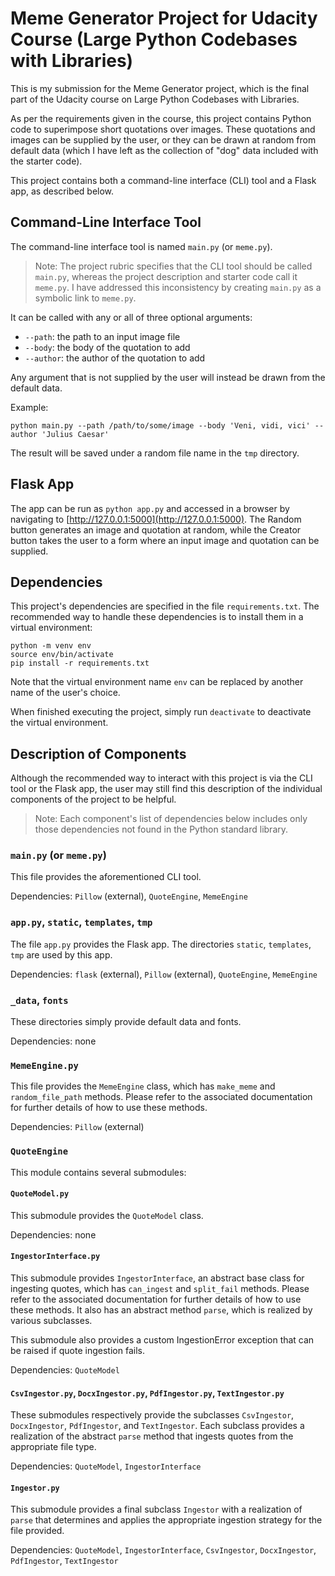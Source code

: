 # Meme Generator Project for Udacity Course (Large Python Codebases with Libraries)

This is my submission for the Meme Generator project,
which is the final part of the Udacity course on Large
Python Codebases with Libraries.

As per the requirements given in the course, this
project contains Python code to superimpose short
quotations over images. These quotations and images
can be supplied by the user, or they can be drawn at
random from default data (which I have left as the
collection of "dog" data included with the starter
code).

This project contains both a command-line interface
(CLI) tool and a Flask app, as described below.

## Command-Line Interface Tool

The command-line interface tool is named `main.py`
(or `meme.py`).

> Note: The project rubric specifies that the CLI tool
> should be called `main.py`, whereas the project
> description and starter code call it `meme.py`.
> I have addressed this inconsistency by creating
> `main.py` as a symbolic link to `meme.py`.

It can be called with any or all of three optional
arguments:

- `--path`: the path to an input image file
- `--body`: the body of the quotation to add
- `--author`: the author of the quotation to add

Any argument that is not supplied by the user will
instead be drawn from the default data.

Example:<br>
```
python main.py --path /path/to/some/image --body 'Veni, vidi, vici' --author 'Julius Caesar'
```

The result will be saved under a random file name in
the `tmp` directory.

## Flask App

The app can be run as `python app.py` and accessed in
a browser by navigating to
[http://127.0.0.1:5000](http://127.0.0.1:5000).
The Random button generates an image and quotation at
random, while the Creator button takes the user to a
form where an input image and quotation can be
supplied.

## Dependencies

This project's dependencies are specified in the file
`requirements.txt`. The recommended way to handle
these dependencies is to install them in a virtual
environment:
```
python -m venv env
source env/bin/activate
pip install -r requirements.txt
```
Note that the virtual environment name `env` can be
replaced by another name of the user's choice.

When finished executing the project, simply run
`deactivate` to deactivate the virtual environment.

## Description of Components

Although the recommended way to interact with this
project is via the CLI tool or the Flask app, the user
may still find this description of the individual
components of the project to be helpful.

> Note: Each component's list of dependencies below
> includes only those dependencies not found in the
> Python standard library.

### `main.py` (or `meme.py`)

This file provides the aforementioned CLI tool.

Dependencies: `Pillow` (external), `QuoteEngine`,
`MemeEngine`

### `app.py`, `static`, `templates`, `tmp`

The file `app.py` provides the Flask app.
The directories `static`, `templates`, `tmp` are used
by this app.

Dependencies: `flask` (external), `Pillow` (external),
`QuoteEngine`, `MemeEngine`

### `_data`, `fonts`

These directories simply provide default data and fonts.

Dependencies: none

### `MemeEngine.py`

This file provides the `MemeEngine` class, which has
`make_meme` and `random_file_path` methods. Please
refer to the associated documentation for further
details of how to use these methods.

Dependencies: `Pillow` (external)

### `QuoteEngine`

This module contains several submodules:

#### `QuoteModel.py`

This submodule provides the `QuoteModel` class.

Dependencies: none

#### `IngestorInterface.py`

This submodule provides `IngestorInterface`, an
abstract base class for ingesting quotes, which has
`can_ingest` and `split_fail` methods. Please refer to
the associated documentation for further details of
how to use these methods. It also has an abstract
method `parse`, which is realized by various
subclasses.

This submodule also provides a custom IngestionError
exception that can be raised if quote ingestion fails.

Dependencies: `QuoteModel`

#### `CsvIngestor.py`, `DocxIngestor.py`, `PdfIngestor.py`, `TextIngestor.py`

These submodules respectively provide the subclasses
`CsvIngestor`, `DocxIngestor`, `PdfIngestor`, and
`TextIngestor`. Each subclass provides a realization
of the abstract `parse` method that ingests quotes
from the appropriate file type.

Dependencies:  `QuoteModel`, `IngestorInterface`

#### `Ingestor.py`

This submodule provides a final subclass `Ingestor`
with a realization of `parse` that determines and
applies the appropriate ingestion strategy for the file
provided.

Dependencies:  `QuoteModel`, `IngestorInterface`,
`CsvIngestor`, `DocxIngestor`, `PdfIngestor`,
`TextIngestor`
